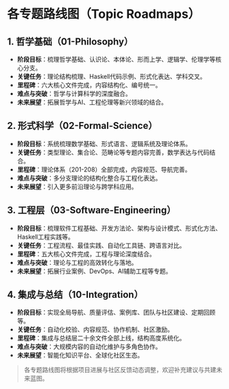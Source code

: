 # 各专题路线图（Topic Roadmaps）

## 1. 哲学基础（01-Philosophy）
- **阶段目标**：梳理哲学基础、认识论、本体论、形而上学、逻辑学、伦理学等核心分支。
- **关键任务**：理论结构梳理、Haskell代码示例、形式化表达、学科交叉。
- **里程碑**：六大核心文件完成，内容结构化、编号统一。
- **难点与突破**：哲学与计算科学的深度融合。
- **未来展望**：拓展哲学与AI、工程伦理等新兴领域的结合。

## 2. 形式科学（02-Formal-Science）
- **阶段目标**：系统梳理数学基础、形式语言、逻辑系统及理论体系。
- **关键任务**：类型理论、集合论、范畴论等专题内容完善，数学表达与代码结合。
- **里程碑**：理论体系（201-208）全部完成，内容规范、导航完善。
- **难点与突破**：多分支理论的结构化整合与工程化表达。
- **未来展望**：引入更多前沿理论与跨学科应用。

## 3. 工程层（03-Software-Engineering）
- **阶段目标**：梳理软件工程基础、开发方法论、架构与设计模式、形式化方法、Haskell工程实践等。
- **关键任务**：工程流程、最佳实践、自动化工具链、跨语言对比。
- **里程碑**：五大核心文件完成，工程与理论深度结合。
- **难点与突破**：理论与工程的高效转化与落地。
- **未来展望**：拓展行业案例、DevOps、AI辅助工程等专题。

## 4. 集成与总结（10-Integration）
- **阶段目标**：实现全局导航、质量评估、案例库、团队与社区建设、定期回顾等。
- **关键任务**：自动化校验、内容规范、协作机制、社区激励。
- **里程碑**：集成与总结层二十余文件全部上线，结构高度系统化。
- **难点与突破**：大规模内容的自动化维护与多角色协作。
- **未来展望**：智能化知识平台、全球化社区生态。

> 各专题路线图将根据项目进展与社区反馈动态调整，欢迎补充建议与共建未来蓝图。 